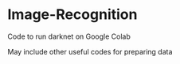 # Image-Recognition
Code to run darknet on Google Colab

May include other useful codes for preparing data
